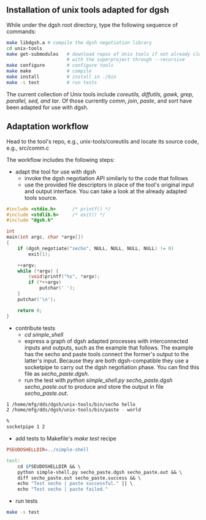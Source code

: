 ## Installation of unix tools adapted for dgsh

While under the dgsh root directory, type the following sequence of commands:

```bash
make libdgsh.a # compile the dgsh negotiation library
cd unix-tools
make get-submodules   # download repos of Unix tools if not already cloned
                      # with the superproject through --recursive
make configure        # configure tools
make make             # compile
make install          # install in ./bin
make -s test          # run tests
```

The current collection of Unix tools include *coreutils, diffutils, gawk, grep, parallel, sed, and tar*.
Of those currently *comm*, *join*, *paste*, and *sort* have been adapted for use with dgsh.

## Adaptation workflow

Head to the tool's repo, e.g., unix-tools/coreutils and locate its source code, e.g., src/comm.c

The workflow includes the following steps:

- adapt the tool for use with dgsh
  - invoke the dgsh negotiation API similarly to the code that follows
  - use the provided file descriptors in place of the tool's original input and output interface. You can take a look at the already adapted tools source.

```C
#include <stdio.h>		/* printf() */
#include <stdlib.h>		/* exit() */
#include "dgsh.h"

int
main(int argc, char *argv[])
{
	if (dgsh_negotiate("secho", NULL, NULL, NULL, NULL) != 0)
		exit(1);

	++argv;
	while (*argv) {
		(void)printf("%s", *argv);
		if (*++argv)
			putchar(' ');
	}
	putchar('\n');

	return 0;
}
```

- contribute tests
  - *cd simple_shell*
  - express a graph of dgsh adapted processes with interconnected inputs and outputs, such as the example that follows. The example has the secho and paste tools connect the former's output to the latter's input. Because they are both dgsh-compatible they use a socketpipe to carry out the dgsh negotiation phase. You can find this file as *secho_paste.dgsh*.
  - run the test with *python simple_shell.py secho_paste.dgsh secho_paste.out* to produce and store the output in file *secho_paste.out*.

```bash
1 /home/mfg/dds/dgsh/unix-tools/bin/secho hello
2 /home/mfg/dds/dgsh/unix-tools/bin/paste - world

%
socketpipe 1 2
```

- add tests to Makefile's *make test* recipe

```Makefile
PSEUDOSHELLDIR=../simple-shell

test:
    cd $PSEUDOSHELLDIR && \
    python simple-shell.py secho_paste.dgsh secho_paste.out && \
    diff secho_paste.out secho_paste.success && \
    echo "Test secho | paste successful." || \
    echo "Test secho | paste failed."
```

- run tests
```bash
make -s test
```
